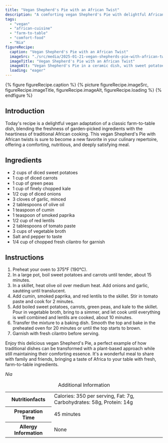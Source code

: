 ```yaml
---
title: "Vegan Shepherd's Pie with an African Twist"
description: "A comforting vegan Shepherd's Pie with delightful African twists, perfect for a nutritious and satisfying meal."
tags:
  - "vegan"
  - "african-cuisine"
  - "farm-to-table"
  - "comfort-food"
  - "Nia"
figureRecipe: 
  caption: "Vegan Shepherd's Pie with an African Twist"
  imageSrc: "./src/media/2025-01-21-vegan-shepherds-pie-with-african-twist-5145.png"
  imageTitle: "Vegan Shepherd's Pie with an African Twist"
  imageAlt: "Vegan Shepherd's Pie in a ceramic dish, with sweet potatoes, peas, kale, lentils, and tomato paste. Served on a wooden table with minimal decor."
  loading: "eager"
---
```


{% figure figureRecipe.caption %}
{% picture figureRecipe.imageSrc, figureRecipe.imageTitle, figureRecipe.imageAlt, figureRecipe.loading %}
{% endfigure %}

## Introduction

Today's recipe is a delightful vegan adaptation of a classic farm-to-table dish, blending the freshness of garden-picked ingredients with the heartiness of traditional African cooking. This vegan Shepherd's Pie with African twists is sure to become a new favorite in your culinary repertoire, offering a comforting, nutritious, and deeply satisfying meal.

## Ingredients

- 2 cups of diced sweet potatoes
- 1 cup of diced carrots
- 1 cup of green peas
- 1 cup of finely chopped kale
- 1/2 cup of diced onions
- 3 cloves of garlic, minced
- 2 tablespoons of olive oil
- 1 teaspoon of cumin
- 1 teaspoon of smoked paprika
- 1/2 cup of red lentils
- 2 tablespoons of tomato paste
- 3 cups of vegetable broth
- Salt and pepper to taste
- 1/4 cup of chopped fresh cilantro for garnish

## Instructions

1. Preheat your oven to 375°F (190°C).
2. In a large pot, boil sweet potatoes and carrots until tender, about 15 minutes.
3. In a skillet, heat olive oil over medium heat. Add onions and garlic, sautéing until translucent.
4. Add cumin, smoked paprika, and red lentils to the skillet. Stir in tomato paste and cook for 2 minutes.
5. Add boiled sweet potatoes, carrots, green peas, and kale to the skillet. Pour in vegetable broth, bring to a simmer, and let cook until everything is well combined and lentils are cooked, about 10 minutes.
6. Transfer the mixture to a baking dish. Smooth the top and bake in the preheated oven for 20 minutes or until the top starts to brown.
7. Garnish with fresh cilantro before serving.

Enjoy this delicious vegan Shepherd's Pie, a perfect example of how traditional dishes can be transformed with a plant-based approach while still maintaining their comforting essence. It's a wonderful meal to share with family and friends, bringing a taste of Africa to your table with fresh, farm-to-table ingredients.

*Nia*

<table><caption class='sr-only'>Additional Information</caption><tr><th>Nutritionfacts</th><td>Calories: 350 per serving, Fat: 7g, Carbohydrates: 58g, Protein: 14g&nbsp;</td></tr><tr><th>Preparation Time</th><td>45 minutes&nbsp;</td></tr><tr><th>Allergy Information</th><td>None&nbsp;</td></tr></table>

